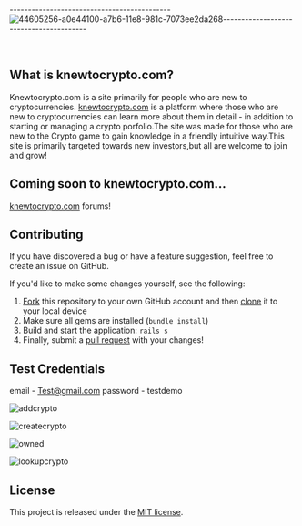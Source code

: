 

--------------------------------------------![44605256-a0e44100-a7b6-11e8-981c-7073ee2da268](https://user-images.githubusercontent.com/19755484/45977562-00cd4200-c018-11e8-92a9-d2796513ec5e.png)----------------------------------------








<br>






## What is knewtocrypto.com?
Knewtocrypto.com is a site primarily for people who are new to cryptocurrencies.
[knewtocrypto.com](http://knewtocrypto.com) is a platform where those who are new to cryptocurrencies can learn more about them in detail - in addition to starting or managing a crypto porfolio.The site was made for those who are new to the Crypto game to gain knowledge in a friendly intuitive way.This site is primarily targeted towards new investors,but all are welcome to join and grow!

## Coming soon to knewtocrypto.com...
[knewtocrypto.com](http://knewtocrypto.com) forums!

## Contributing

If you have discovered a bug or have a feature suggestion, feel free to create an issue on GitHub.

If you'd like to make some changes yourself, see the following:
1. [Fork](https://help.github.com/articles/fork-a-repo/) this repository to your own GitHub account and then [clone](https://help.github.com/articles/cloning-a-repository/) it to your local device
2. Make sure all gems are installed (`bundle install`)
3. Build and start the application: `rails s`
4. Finally, submit a [pull request](https://help.github.com/articles/creating-a-pull-request-from-a-fork/) with your changes!



## Test Credentials

email - Test@gmail.com
password - testdemo

![addcrypto](https://user-images.githubusercontent.com/19755484/51421933-a763c280-1b74-11e9-864f-b1dca20f19f8.png)

![createcrypto](https://user-images.githubusercontent.com/19755484/51422016-a1baac80-1b75-11e9-830d-ddcebda205f2.png)

![owned](https://user-images.githubusercontent.com/19755484/51422004-8059c080-1b75-11e9-9cbf-0b27a199f25b.png)

![lookupcrypto](https://user-images.githubusercontent.com/19755484/51421942-cb270880-1b74-11e9-92e1-f1c9d7f00658.png)


## License

This project is released under the [MIT license](LICENSE).
